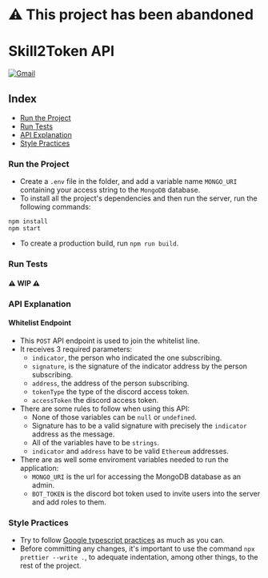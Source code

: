 # ⚠️ This project has been abandoned
# Skill2Token API

[![Gmail](https://img.shields.io/badge/-Gmail-c14438?style=plastic&logo=Gmail&logoColor=white)](mailto:contact@skill2token.com)

## Index

- [Run the Project](#run-the-project)
- [Run Tests](#run-tests)
- [API Explanation](#api-explanation)
- [Style Practices](#style-practices)

### Run the Project

- Create a `.env` file in the folder, and add a variable name `MONGO_URI` containing your access string to the `MongoDB` database.
- To install all the project's dependencies and then run the server, run the following commands:

```console
npm install
npm start
```

- To create a production build, run `npm run build`.

### Run Tests

#### ⚠️ WIP ⚠️

### API Explanation

#### Whitelist Endpoint

- This `POST` API endpoint is used to join the whitelist line.
- It receives 3 required parameters:
  - `indicator`, the person who indicated the one subscribing.
  - `signature`, is the signature of the indicator address by the person subscribing.
  - `address`, the address of the person subscribing.
  - `tokenType` the type of the discord access token.
  - `accessToken` the discord access token.
- There are some rules to follow when using this API:
  - None of those variables can be `null` or `undefined`.
  - Signature has to be a valid signature with precisely the `indicator` address as the message.
  - All of the variables have to be `strings`.
  - `indicator` and `address` have to be valid `Ethereum` addresses.
- There are as well some enviroment variables needed to run the application:
  - `MONGO_URI` is the url for accessing the MongoDB database as an admin.
  - `BOT_TOKEN` is the discord bot token used to invite users into the server and add roles to them.
  
### Style Practices
  
- Try to follow [Google typescript practices](https://google.github.io/styleguide/tsguide.html) as much as you can.
- Before committing any changes, it's important to use the command `npx prettier --write .`, to adequate indentation, among other things, to the rest of the project.
